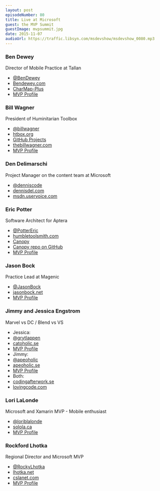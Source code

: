 ```yaml
---
layout: post
episodeNumber: 80
title: Live at Microsoft
guest: the MVP Summit
guestImage: mvpsummit.jpg
date: 2015-11-07
audioUrl: https://traffic.libsyn.com/msdevshow/msdevshow_0080.mp3
---
```


### Ben Dewey

Director of Mobile Practice at Tallan

 - [@BenDewey](https://twitter.com/bendewey)
 - [Bendewey.com](http://www.bendewey.com/)
 - [CharMap-Plus](https://github.com/bendewey/CharMap-Plus)
 - [MVP Profile](https://mvp.microsoft.com/en-us/PublicProfile/5000545)

### Bill Wagner

President of Huminitarian Toolbox

 - [@billwagner](https://twitter.com/billwagner)
 - [htbox.org](http://www.htbox.org/)
 - [GitHub Projects](https://github.com/HTBox)
 - [thebillwagner.com](http://thebillwagner.com/)
 - [MVP Profile](https://mvp.microsoft.com/en-us/PublicProfile/33388)

### Den Delimarschi

Project Manager on the content team at Microsoft

 - [@denniscode](https://twitter.com/DennisCode)
 - [dennisdel.com](http://www.dennisdel.com/)
 - [msdn.uservoice.com](http://msdn.uservoice.com)

### Eric Potter
 
Software Architect for Aptera

 - [@PotterEric](https://twitter.com/pottereric)
 - [humbletoolsmith.com](http://humbletoolsmith.com/)
 - [Canopy](http://lefthandedgoat.github.io/canopy/)
 - [Canopy repo on GitHub](https://github.com/lefthandedgoat/canopy)
 - [MVP Profile](https://mvp.microsoft.com/en-us/PublicProfile/5001339)

### Jason Bock

Practice Lead at Magenic

 - [@JasonBock](https://twitter.com/jasonbock)
 - [jasonbock.net](http://www.jasonbock.net/)
 - [MVP Profile](https://mvp.microsoft.com/en-us/PublicProfile/4000662)

### Jimmy and Jessica Engstrom

Marvel vs DC / Blend vs VS

 - Jessica:
  - [@grytlappen](https://twitter.com/grytlappen)
  - [catoholic.se](http://www.catoholic.se/)
  - [MVP Profile](https://mvp.microsoft.com/en-us/PublicProfile/5000535)
 - Jimmy:
  - [@apeoholic](https://twitter.com/apeoholic)
  - [apeoholic.se](http://www.apeoholic.se/)
  - [MVP Profile](https://mvp.microsoft.com/en-us/PublicProfile/5000917)
 - Both:
  - [codingafterwork.se](http://www.codingafterwork.se/)
  - [lovingcode.com](http://lovingcode.com/)

### Lori LaLonde

Microsoft and Xamarin MVP - Mobile enthusiast

 - [@loriblalonde](https://twitter.com/loriblalonde)
 - [solola.ca](http://solola.ca/)
 - [MVP Profile](https://mvp.microsoft.com/en-us/PublicProfile/5000647)
 
### Rockford Lhotka

Regional Director and Microsoft MVP

 - [@RockyLhotka](https://twitter.com/RockyLhotka)
 - [lhotka.net](http://www.lhotka.net/)
 - [cslanet.com](http://cslanet.com/)
 - [MVP Profile](https://mvp.microsoft.com/en-us/PublicProfile/9678)